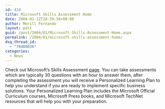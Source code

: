 ```yaml
---
id: 410
title: Microsoft Skills Assessment Home
date: 2004-01-12T20:59:58+00:00
author: Merill Fernando
layout: post
guid: /post/2004/01/Microsoft-Skills-Assessment-Home.aspx
permalink: /2004/01/microsoft-skills-assessment-home/
dsq_thread_id:
  - "78460036"
categories:
  - News
---
```

<body xmlns="http://www.w3.org/1999/xhtml">
    <div class="Section1">
        <p>
            Check out Microsoft&rsquo;s Skills Assessment <a href="http://www.msmeasureup.com/test/home.asp?pid=1038">page</a>.
            You can take assessments which are typically 30 questions with an hour to answer them,
            after completing the assessment you will receive a Personalized Learning Plan to help
            you understand if you are ready to implement specific business solutions. Your Personalized
            Learning Plan includes the Microsoft Official Curriculum courses, Microsoft Press
            books, and Microsoft TechNet resources that will help you with your preparation.
        </p>
    </div>
</body>